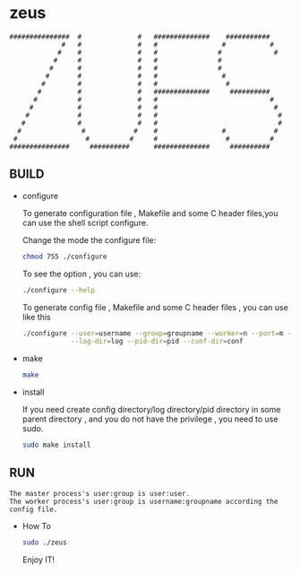 
zeus
======


	###############	 #			    #	##############	  ###########
	             #   #              #   #				 #  		 #
				#    #				#   #				#             #
			   #     #				#   #				#
			  #		 #				#   #				#	
			 #		 #				#   #				 #
            #		 #				#   #				  #
           #		 #				#   ##############	   ##########   
		  #			 #				#   #							 #
		 #			 #				#   #							  #
		#			 #				#	#							   #
	   #			 # 			    #	#							   #
	  #				  #			   #	#				 #			  #
	 #				   #		  #		#				  # 		 #
	###############     ##########		##############     ##########


## BUILD

* configure

	To generate configuration file , Makefile and some C header files,you can use the shell script configure.

	Change the mode the configure file:

	```Bash
	chmod 755 ./configure
	```
	
	To see the option , you can use:
	
	```Bash
	./configure --help
	```

	To generate config file , Makefile and some C header files , you can use like this

	```Bash
	./configure --user=username --group=groupname --worker=n --port=m --resolution=t  \
				--log-dir=log --pid-dir=pid --conf-dir=conf
	```

* make

	```Bash
	make
	```

* install


	If you need create config directory/log directory/pid directory in some parent directory , 
	and you do not have the privilege , you need to use sudo.


	```Bash
	sudo make install
	```



## RUN

	The master process's user:group is user:user.
	The worker process's user:group is username:groupname according the config file.
	
* How To


	```Bash
	sudo ./zeus
	```

	Enjoy IT!
